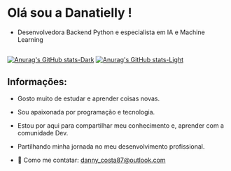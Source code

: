 # Olá sou a Danatielly !
  - Desenvolvedora Backend Python e especialista em IA e Machine Learning
  
##

[![Anurag's GitHub stats-Dark](https://github-readme-stats.vercel.app/api?username=anuraghazra&show_icons=true&theme=dark#gh-dark-mode-only)](https://github.com/anuraghazra/github-readme-stats#gh-dark-mode-only)
[![Anurag's GitHub stats-Light](https://github-readme-stats.vercel.app/api?username=anuraghazra&show_icons=true&theme=default#gh-light-mode-only)](https://github.com/anuraghazra/github-readme-stats#gh-light-mode-only)

##  Informações:
  - Gosto muito de estudar e aprender coisas novas.
  - Sou apaixonada por programação e tecnologia.
  - Estou por aqui para compartilhar meu conhecimento e, aprender com a comunidade Dev.
  - Partilhando minha jornada no meu desenvolvimento profissional.

    
  - 📧 Como me contatar: danny_costa87@outlook.com

    

